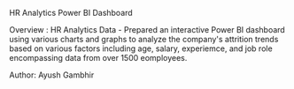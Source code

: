HR Analytics Power BI Dashboard

Overview : HR Analytics Data - Prepared an interactive Power BI dashboard using various charts and graphs to analyze the company's attrition trends based on various factors including age, salary, experiemce, and job role encompassing data from over 1500 eomployees.

Author: Ayush Gambhir
